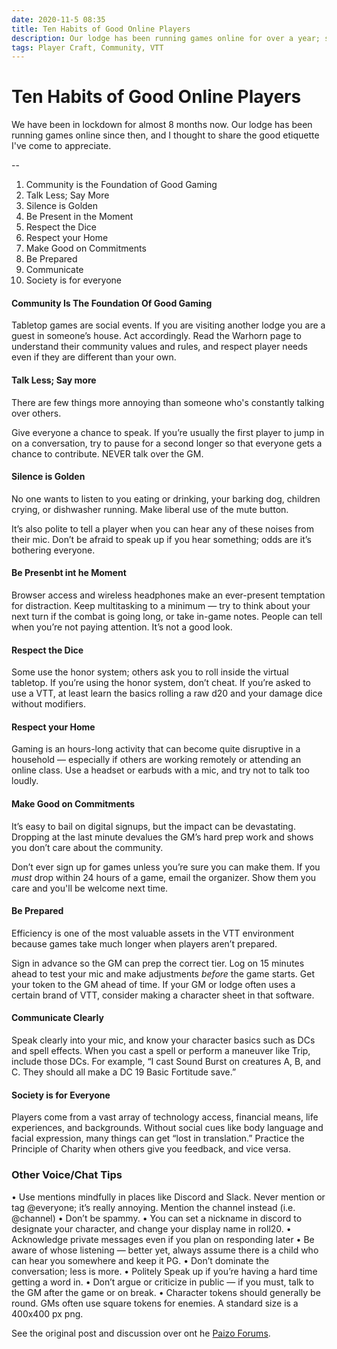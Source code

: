 ```yaml
---
date: 2020-11-5 08:35
title: Ten Habits of Good Online Players
description: Our lodge has been running games online for over a year; some lessons learned.
tags: Player Craft, Community, VTT
---
```


# Ten Habits of Good Online Players

We have been in lockdown for almost 8 months now. Our lodge has been running games online since then, and I thought to share the good etiquette I've come to appreciate.

--

1. Community is the Foundation of Good Gaming
2. Talk Less; Say More
3. Silence is Golden
4. Be Present in the Moment
5. Respect the Dice
6. Respect your Home
7. Make Good on Commitments
8. Be Prepared
9. Communicate
10. Society is for everyone

#### Community Is The Foundation Of Good Gaming
Tabletop games are social events. If you are visiting another lodge you are a guest in someone’s house. Act accordingly. Read the Warhorn page to understand their community values and rules, and respect player needs even if they are different than your own.

#### Talk Less; Say more
There are few things more annoying than someone who's constantly talking over others.

Give everyone a chance to speak. If you’re usually the first player to jump in on a conversation, try to pause for a second longer so that everyone gets a chance to contribute. NEVER talk over the GM.


#### Silence is Golden
No one wants to listen to you eating or drinking, your barking dog, children crying, or dishwasher running. Make liberal use of the mute button.

It’s also polite to tell a player when you can hear any of these noises from their mic. Don’t be afraid to speak up if you hear something; odds are it’s bothering everyone.

#### Be Presenbt int he Moment
Browser access and wireless headphones make an ever-present temptation for distraction. Keep multitasking to a minimum — try to think about your next turn if the combat is going long, or take in-game notes. People can tell when you’re not paying attention. It’s not a good look.

#### Respect the Dice
Some use the honor system; others ask you to roll inside the virtual tabletop. If you’re using the honor system, don’t cheat. If you’re asked to use a VTT, at least learn the basics rolling a raw d20 and your damage dice without modifiers.

#### Respect your Home
Gaming is an hours-long activity that can become quite disruptive in a household — especially if others are working remotely or attending an online class. Use a headset or earbuds with a mic, and try not to talk too loudly.

#### Make Good on Commitments
It’s easy to bail on digital signups, but the impact can be devastating. Dropping at the last minute devalues the GM’s hard prep work and shows you don’t care about the community.

Don’t ever sign up for games unless you’re sure you can make them. If you *must* drop within 24 hours of a game, email the organizer. Show them you care and you'll be welcome next time.

#### Be Prepared
Efficiency is one of the most valuable assets in the VTT environment because games take much longer when players aren’t prepared.

Sign in advance so the GM can prep the correct tier. Log on 15 minutes ahead to test your mic and make adjustments *before* the game starts. Get your token to the GM ahead of time. If your GM or lodge often uses a certain brand of VTT, consider making a character sheet in that software.

#### Communicate Clearly
Speak clearly into your mic, and know your character basics such as DCs and spell effects. When you cast a spell or perform a maneuver like Trip, include those DCs. For example, “I cast Sound Burst on creatures A, B, and C. They should all make a DC 19 Basic Fortitude save.”

#### Society is for Everyone
Players come from a vast array of technology access, financial means, life experiences, and backgrounds. Without social cues like body language and facial expression, many things can get “lost in translation.” Practice the Principle of Charity when others give you feedback, and vice versa.

### Other Voice/Chat Tips
• Use mentions mindfully in places like Discord and Slack. Never mention or tag @everyone; it’s really annoying. Mention the channel instead (i.e. @channel)
• Don’t be spammy.
• You can set a nickname in discord to designate your character, and change your display name in roll20.
• Acknowledge private messages even if you plan on responding later
• Be aware of whose listening — better yet, always assume there is a child who can hear you somewhere and keep it PG.
• Don’t dominate the conversation; less is more.
• Politely Speak up if you’re having a hard time getting a word in.
• Don’t argue or criticize in public — if you must, talk to the GM after the game or on break.
• Character tokens should generally be round. GMs often use square tokens for enemies. A standard size is a 400x400 px png.

See the original post and discussion over ont he [Paizo Forums](https://paizo.com/threads/rzs4387d?Ten-Habits-of-Good-Online-Players#1).
